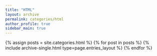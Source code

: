 ```yaml
---
title: "HTML"
layout: archive
permalink: categories/html
author_profile: true
sidebar_main: true
---
```


{% assign posts = site.categories.html %}
{% for post in posts %} {% include archive-single.html type=page.entries_layout %} {% endfor %}